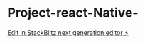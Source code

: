 # Project-react-Native-

[Edit in StackBlitz next generation editor ⚡️](https://stackblitz.com/~/github.com/CCPPIT/Project-react-Native-)